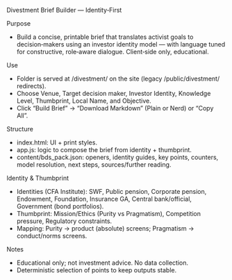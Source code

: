 Divestment Brief Builder — Identity‑First

Purpose
- Build a concise, printable brief that translates activist goals to decision‑makers using an investor identity model — with language tuned for constructive, role‑aware dialogue. Client‑side only, educational.

Use
- Folder is served at /divestment/ on the site (legacy /public/divestment/ redirects).
- Choose Venue, Target decision maker, Investor Identity, Knowledge Level, Thumbprint, Local Name, and Objective.
- Click “Build Brief” → “Download Markdown” (Plain or Nerd) or “Copy All”.

Structure
- index.html: UI + print styles.
- app.js: logic to compose the brief from identity + thumbprint.
- content/bds_pack.json: openers, identity guides, key points, counters, model resolution, next steps, sources/further reading.

Identity & Thumbprint
- Identities (CFA Institute): SWF, Public pension, Corporate pension, Endowment, Foundation, Insurance GA, Central bank/official, Government (bond portfolios).
- Thumbprint: Mission/Ethics (Purity vs Pragmatism), Competition pressure, Regulatory constraints.
- Mapping: Purity → product (absolute) screens; Pragmatism → conduct/norms screens.

Notes
- Educational only; not investment advice. No data collection.
- Deterministic selection of points to keep outputs stable.
